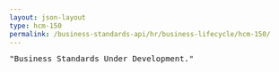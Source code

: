 ```yaml
---
layout: json-layout
type: hcm-150
permalink: /business-standards-api/hr/business-lifecycle/hcm-150/
---
```

<pre>
"Business Standards Under Development."
</pre>